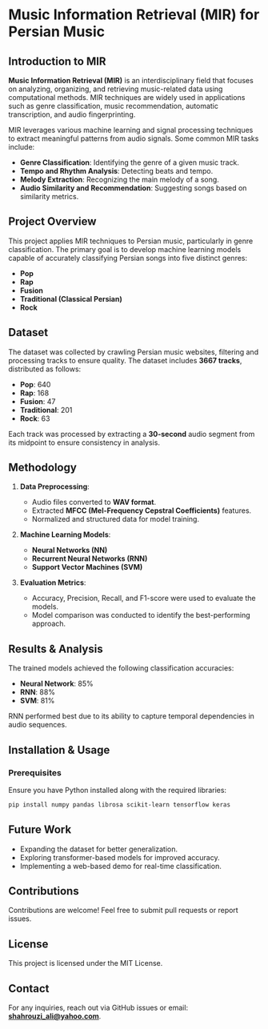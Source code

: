 # Music Information Retrieval (MIR) for Persian Music

## Introduction to MIR
**Music Information Retrieval (MIR)** is an interdisciplinary field that focuses on analyzing, organizing, and retrieving music-related data using computational methods. MIR techniques are widely used in applications such as genre classification, music recommendation, automatic transcription, and audio fingerprinting.

MIR leverages various machine learning and signal processing techniques to extract meaningful patterns from audio signals. Some common MIR tasks include:
- **Genre Classification**: Identifying the genre of a given music track.
- **Tempo and Rhythm Analysis**: Detecting beats and tempo.
- **Melody Extraction**: Recognizing the main melody of a song.
- **Audio Similarity and Recommendation**: Suggesting songs based on similarity metrics.

## Project Overview
This project applies MIR techniques to Persian music, particularly in genre classification. The primary goal is to develop machine learning models capable of accurately classifying Persian songs into five distinct genres:
- **Pop**
- **Rap**
- **Fusion**
- **Traditional (Classical Persian)**
- **Rock**

## Dataset
The dataset was collected by crawling Persian music websites, filtering and processing tracks to ensure quality. The dataset includes **3667 tracks**, distributed as follows:
- **Pop**: 640
- **Rap**: 168
- **Fusion**: 47
- **Traditional**: 201
- **Rock**: 63

Each track was processed by extracting a **30-second** audio segment from its midpoint to ensure consistency in analysis.

## Methodology
1. **Data Preprocessing**:
   - Audio files converted to **WAV format**.
   - Extracted **MFCC (Mel-Frequency Cepstral Coefficients)** features.
   - Normalized and structured data for model training.

2. **Machine Learning Models**:
   - **Neural Networks (NN)**
   - **Recurrent Neural Networks (RNN)**
   - **Support Vector Machines (SVM)**

3. **Evaluation Metrics**:
   - Accuracy, Precision, Recall, and F1-score were used to evaluate the models.
   - Model comparison was conducted to identify the best-performing approach.

## Results & Analysis
The trained models achieved the following classification accuracies:
- **Neural Network**: 85%
- **RNN**: 88%
- **SVM**: 81%

RNN performed best due to its ability to capture temporal dependencies in audio sequences.

## Installation & Usage
### Prerequisites
Ensure you have Python installed along with the required libraries:
```bash
pip install numpy pandas librosa scikit-learn tensorflow keras
```

## Future Work
- Expanding the dataset for better generalization.
- Exploring transformer-based models for improved accuracy.
- Implementing a web-based demo for real-time classification.

## Contributions
Contributions are welcome! Feel free to submit pull requests or report issues.

## License
This project is licensed under the MIT License.

## Contact
For any inquiries, reach out via GitHub issues or email: **shahrouzi_ali@yahoo.com**.

